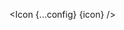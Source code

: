 <script lang="ts">
  import type { Component } from 'svelte';
  const config = {
    size: '30',
    color: '#FF5733'
  };
  import { Icon } from 'svelte-radix';
  export let Icon: Component;
</script>

<Icon {...config} {icon} />
